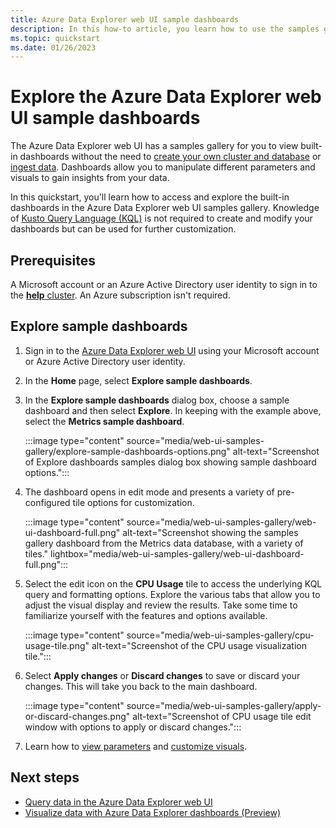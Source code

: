 ```yaml
---
title: Azure Data Explorer web UI sample dashboards
description: In this how-to article, you learn how to use the samples gallery in the Azure Data Explorer web UI to explore dashboards.
ms.topic: quickstart
ms.date: 01/26/2023
---
```


# Explore the Azure Data Explorer web UI sample dashboards

The Azure Data Explorer web UI has a samples gallery for you to view built-in dashboards without the need to [create your own cluster and database](start-for-free-web-ui.md) or [ingest data](ingest-data-overview.md). Dashboards allow you to manipulate different parameters and visuals to gain insights from your data.

In this quickstart, you'll learn how to access and explore the built-in dashboards in the Azure Data Explorer web UI samples gallery. Knowledge of [Kusto Query Language (KQL)](kusto/query/index.md) is not required to create and modify your dashboards but can be used for further customization.

## Prerequisites

A Microsoft account or an Azure Active Directory user identity to sign in to the [**help** cluster](https://dataexplorer.azure.com/clusters/help). An Azure subscription isn't required.

## Explore sample dashboards

1. Sign in to the [Azure Data Explorer web UI](https://dataexplorer.azure.com/home) using your Microsoft account or Azure Active Directory user identity.

1. In the **Home** page, select **Explore sample dashboards**.

1. In the **Explore sample dashboards** dialog box, choose a sample dashboard and then select **Explore**. In keeping with the example above, select the **Metrics sample dashboard**.

    :::image type="content" source="media/web-ui-samples-gallery/explore-sample-dashboards-options.png" alt-text="Screenshot of Explore dashboards samples dialog box showing sample dashboard options.":::

1. The dashboard opens in edit mode and presents a variety of pre-configured tile options for customization.

    :::image type="content" source="media/web-ui-samples-gallery/web-ui-dashboard-full.png" alt-text="Screenshot showing the samples gallery dashboard from the Metrics data database, with a variety of tiles." lightbox="media/web-ui-samples-gallery/web-ui-dashboard-full.png":::

1. Select the edit icon on the **CPU Usage** tile to access the underlying KQL query and formatting options. Explore the various tabs that allow you to adjust the visual display and review the results. Take some time to familiarize yourself with the features and options available.

    :::image type="content" source="media/web-ui-samples-gallery/cpu-usage-tile.png" alt-text="Screenshot of the CPU usage visualization tile.":::

1. Select **Apply changes** or **Discard changes** to save or discard your changes. This will take you back to the main dashboard.

   :::image type="content" source="media/web-ui-samples-gallery/apply-or-discard-changes.png" alt-text="Screenshot of CPU usage tile edit window with options to apply or discard changes.":::

1. Learn how to [view parameters](dashboard-parameters.md#view-parameters-list) and [customize visuals](dashboard-customize-visuals.md#customize-visuals).

## Next steps

- [Query data in the Azure Data Explorer web UI](web-query-data.md#run-queries)
- [Visualize data with Azure Data Explorer dashboards (Preview)](azure-data-explorer-dashboards.md)

